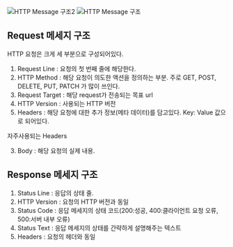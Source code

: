 
![HTTP Message 구조2](https://backtony.github.io/assets/img/post/http/2-4.PNG)
![HTTP Message 구조](https://velog.velcdn.com/images%2Fanhesu11%2Fpost%2Ff9934c03-a615-41ff-8862-219629fb0aee%2Fimage.png)

## Request 메세지 구조
HTTP 요청은 크게 세 부분으로 구성되어있다.
1. Request Line : 요청의 첫 번째 줄에 해당한다. 
  1. HTTP Method : 해당 요청이 의도한 액션을 정의하는 부분. 주로 GET, POST, DELETE, PUT, PATCH 가 많이 쓰인다.
  2. Request Target : 해당 request가 전송되는 목표 url
  3. HTTP Version : 사용되는 HTTP 버전
2. Headers : 해당 요청에 대한 추가 정보(메타 데이터)를 담고있다.
Key: Value 값으로 되어있다.

자주사용되는 Headers

3. Body : 해당 요청의 실제 내용.

## Response 메세지 구조
1. Status Line : 응답의 상태 줄.
  1. HTTP Version : 요청의 HTTP 버전과 동일
  2. Status Code : 응답 메세지의 상태 코드(200:성공, 400:클라이언트 요청 오류, 500:서버 내부 오류)
  3. Status Text : 응답 메세지의 상태를 간략하게 설명해주는 텍스트
2. Headers : 요청의 헤더와 동일

